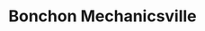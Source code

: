 ---
layout: place
title: "Bonchon Mechanicsville"
permalink: /virginia/mechanicsville/bonchon-mechanicsville.html
stateAbbr: VA
stateName: Virginia
cityName: Mechanicsville
seo:
  name: "Bonchon Mechanicsville"
  type: Restaurant
  links: null
description: "Bonchon Mechanicsville serves delicious sushi in Mechanicsville, Virginia. Try fresh Japanese dishes for a great dining experience. "
place_id: ChIJ8-TxE0cYsYkRzAEqi16fKzM
photos:
  - name: >-
      places/ChIJ8-TxE0cYsYkRzAEqi16fKzM/photos/AeeoHcJmKaPRkoXB2bZ24YnelMuVvxB6xVeJmigAl5FdS9pxC0T6aJqdVZH_DIXdjSX9bV0kki94UGQgy9kgARLuoF4gMm4p8Kgb3opfQcVvp6Fww2DH5eTUD7PVc1EydkU3JIkPI5EuhNprdCSEHVio0rPkEz4x-dlq-IkiaUN2aaTto-aBrJh_yMnewx3vRJNupPFhEUMlou_kQNI38FrX0faDx9cTHU35_6yIzJlFLbrRCn4ZPKaAAJ3qnbGT1wsJfKDgY1kvXVRMP-yH8FTEU_tllYfQkIr_IUyDKU6Bp_cveQ
    widthPx: 4640
    heightPx: 3480
    authorAttributions:
      - displayName: Bonchon Mechanicsville
        uri: https://maps.google.com/maps/contrib/109569440405452344431
        photoUri: >-
          https://lh3.googleusercontent.com/a-/ALV-UjVS7AAEBvRk0yXb1OH-sQXaJ22z7Hck-xRtmdki-9pGXp_dAWxv=s100-p-k-no-mo
    flagContentUri: >-
      https://www.google.com/local/imagery/report/?cb_client=maps_api_places.places_api&image_key=!1e10!2sAF1QipMWKXG2BMAtkTS6L6NBNRywBLWh0VWhLcseKbXn&hl=en-US
    googleMapsUri: >-
      https://www.google.com/maps/place//data=!3m4!1e2!3m2!1sAF1QipMWKXG2BMAtkTS6L6NBNRywBLWh0VWhLcseKbXn!2e10!4m2!3m1!1s0x89b1184713f1e4f3:0x332b9f5e8b2a01cc
  - name: >-
      places/ChIJ8-TxE0cYsYkRzAEqi16fKzM/photos/AeeoHcJhsS_A3q-52sWHyeZjiucVKLgFaSIy-jsHG1PUldfj0LWG-wF9W9qkNndCSlxOKtO-o7Nndmd5Gb-uQxpHJrhKthMsnRsZHfcYLz0SgErsD_b1MTyXQ17vDMc8-FV6Nwgo-ybOpebFF8UlvdAU5frSxnJsvknAsHWf2D-HpmCCj7GOzGOYX9bbguo0nkQYtSpEOorPCn8Dc7fN9d_JkSphPZ521jYshdnd8xjuuW0Z-J5Gd4juONUJ49KWlzUe5du12MglpNzfcR7T4QoYRJuhwrX3gnbt7--UzNyVQwiWeg
    widthPx: 800
    heightPx: 800
    authorAttributions:
      - displayName: Bonchon Mechanicsville
        uri: https://maps.google.com/maps/contrib/109569440405452344431
        photoUri: >-
          https://lh3.googleusercontent.com/a-/ALV-UjVS7AAEBvRk0yXb1OH-sQXaJ22z7Hck-xRtmdki-9pGXp_dAWxv=s100-p-k-no-mo
    flagContentUri: >-
      https://www.google.com/local/imagery/report/?cb_client=maps_api_places.places_api&image_key=!1e10!2sAF1QipML19mQP21m1bvEa78LBhj8zvNnoXdRR4MU-LcE&hl=en-US
    googleMapsUri: >-
      https://www.google.com/maps/place//data=!3m4!1e2!3m2!1sAF1QipML19mQP21m1bvEa78LBhj8zvNnoXdRR4MU-LcE!2e10!4m2!3m1!1s0x89b1184713f1e4f3:0x332b9f5e8b2a01cc
  - name: >-
      places/ChIJ8-TxE0cYsYkRzAEqi16fKzM/photos/AeeoHcJiNHmZ-zs_iqqMRbQamZs6jDCK4HtlUu4MD66WZ5MlwpjzcDsu3EQf7ouCIBpZIzvMePh26uNKcSGrBEPJacKg62DUwpKD2_aU83Ik1b4mq3u1WyE7BHMQrtp8xqfMuvdtKUMZiFG0fh5PudaXUq8Kk5IuPAzc1D1uYXybA4XNwKH_0JwUYTRgrVItCzFVHhmBNgtjxKXYvFepDFYni20_w3yPHaI4m0pFcB960gcXmpcAqnoXpY2bpiG2JLsv-_gGTcJB82YTyCZ7_QG-N8LkCoGM966O2ymQTqGv-F5zww
    widthPx: 1232
    heightPx: 693
    authorAttributions:
      - displayName: Bonchon Mechanicsville
        uri: https://maps.google.com/maps/contrib/109569440405452344431
        photoUri: >-
          https://lh3.googleusercontent.com/a-/ALV-UjVS7AAEBvRk0yXb1OH-sQXaJ22z7Hck-xRtmdki-9pGXp_dAWxv=s100-p-k-no-mo
    flagContentUri: >-
      https://www.google.com/local/imagery/report/?cb_client=maps_api_places.places_api&image_key=!1e10!2sAF1QipPK3rUuSLNfX9DUDQgPRErJnAf6_3l6TpxAcs-3&hl=en-US
    googleMapsUri: >-
      https://www.google.com/maps/place//data=!3m4!1e2!3m2!1sAF1QipPK3rUuSLNfX9DUDQgPRErJnAf6_3l6TpxAcs-3!2e10!4m2!3m1!1s0x89b1184713f1e4f3:0x332b9f5e8b2a01cc
  - name: >-
      places/ChIJ8-TxE0cYsYkRzAEqi16fKzM/photos/AeeoHcJg5PgMKMOBFB3VbyuYRuFBZLx4Bi77brbsIc1A2Wwp3vv3zgzl2Ug-mFCQhh7GDQYvf0WAVHipujcbWYEmpKY4LX7pkbxLzmViTqknPgouflIjG_0-5dGynBFY45_Rbvd3LV5EsdJfMRHHAvr-FtpydMw_lvh03gBtyUlsERa1qtMz9ZkFaNYuFEyY57QllgUmcWWDNEeKPIZjbE-LiwzvUJLn2_W1ErEma-DiItifaemVe26LxmBmTqv213Jlwd3Lt_ynKSM5RGdIeWCq24FdQVSNXvsqCAsvsJ7ns6j0bA
    widthPx: 800
    heightPx: 800
    authorAttributions:
      - displayName: Bonchon Mechanicsville
        uri: https://maps.google.com/maps/contrib/109569440405452344431
        photoUri: >-
          https://lh3.googleusercontent.com/a-/ALV-UjVS7AAEBvRk0yXb1OH-sQXaJ22z7Hck-xRtmdki-9pGXp_dAWxv=s100-p-k-no-mo
    flagContentUri: >-
      https://www.google.com/local/imagery/report/?cb_client=maps_api_places.places_api&image_key=!1e10!2sAF1QipP0IfolHoMrQVmhF3SutKL5KhNvAIUmvD_BCEo9&hl=en-US
    googleMapsUri: >-
      https://www.google.com/maps/place//data=!3m4!1e2!3m2!1sAF1QipP0IfolHoMrQVmhF3SutKL5KhNvAIUmvD_BCEo9!2e10!4m2!3m1!1s0x89b1184713f1e4f3:0x332b9f5e8b2a01cc
  - name: >-
      places/ChIJ8-TxE0cYsYkRzAEqi16fKzM/photos/AeeoHcLFJIVItvHxATXMJZNRzmUiZ8g-wAnPNgrzSnx1kultCo6YwEjQYhVjeKKhKub5xBLlNuRLgvqCpPCTPTncuGhoeTO690Z_rwipNHRFibvbNbOBfpnxjfzMiEF1lRi0cN8BEVhuKkxeA6jlrYGi6Zzz2VScENh686PKMc5GfuPFoCwUQqVzmUlcgRYGApKjk7OyGcwzJW0cU4pZQvrO_vNWzEptrbCh7GjA6p6S32HApH6UVpjMhLXND9DVX8FxtE6bophe6DSrvnvLImwNJXnmMuzd2N6kpR1T0rtvqZ_1Ow
    widthPx: 800
    heightPx: 800
    authorAttributions:
      - displayName: Bonchon Mechanicsville
        uri: https://maps.google.com/maps/contrib/109569440405452344431
        photoUri: >-
          https://lh3.googleusercontent.com/a-/ALV-UjVS7AAEBvRk0yXb1OH-sQXaJ22z7Hck-xRtmdki-9pGXp_dAWxv=s100-p-k-no-mo
    flagContentUri: >-
      https://www.google.com/local/imagery/report/?cb_client=maps_api_places.places_api&image_key=!1e10!2sAF1QipMEgxjZkMiobh8gZO7GRTPbst8u9Bj4HVOqaoGr&hl=en-US
    googleMapsUri: >-
      https://www.google.com/maps/place//data=!3m4!1e2!3m2!1sAF1QipMEgxjZkMiobh8gZO7GRTPbst8u9Bj4HVOqaoGr!2e10!4m2!3m1!1s0x89b1184713f1e4f3:0x332b9f5e8b2a01cc
  - name: >-
      places/ChIJ8-TxE0cYsYkRzAEqi16fKzM/photos/AeeoHcIdczzi3wTBRiQUA8WFAneaNbdhvJLSMlSw5xCVaHQ_tBDK7dU9fmi0ql1dpG1XA5rsmnytscElFGSCz8TrDVIwbb1DM89Izf1W9TasfDb8DY7deS5x99MB3ELxyH-uCCzIW59QgC0ramD6Yb1Q2Iv01aTIIPh9nnst3ZGthWVRoaw3b4E_wZJmkBo_zgUFjKV0nS4-TP1fRxVnMGOnT3JewXoYr1QXDjMgS5YfRx7r00WhLW_uOm7N5ZX-eVppvXkRBs28trG3Ano_7RscGU8ULnT0NGZLMMyr0JSFFkrGzA
    widthPx: 800
    heightPx: 800
    authorAttributions:
      - displayName: Bonchon Mechanicsville
        uri: https://maps.google.com/maps/contrib/109569440405452344431
        photoUri: >-
          https://lh3.googleusercontent.com/a-/ALV-UjVS7AAEBvRk0yXb1OH-sQXaJ22z7Hck-xRtmdki-9pGXp_dAWxv=s100-p-k-no-mo
    flagContentUri: >-
      https://www.google.com/local/imagery/report/?cb_client=maps_api_places.places_api&image_key=!1e10!2sAF1QipPfXMPmluTNONBXuiKj-qehB6ABRKM72-n0Su8S&hl=en-US
    googleMapsUri: >-
      https://www.google.com/maps/place//data=!3m4!1e2!3m2!1sAF1QipPfXMPmluTNONBXuiKj-qehB6ABRKM72-n0Su8S!2e10!4m2!3m1!1s0x89b1184713f1e4f3:0x332b9f5e8b2a01cc
  - name: >-
      places/ChIJ8-TxE0cYsYkRzAEqi16fKzM/photos/AeeoHcIaAQM4GMkSVs36E6bNYHogODd-b399DIry_xe5979qPOpabykb4cRhDugXUkye0skXL5trWJ1bysQruWNVRcCv0AsT0SOmHmftyY_8dB8dEgODBArJs5DP5Pu8U7dF_f2zllabBFO39HsSfmup1IhmM1jKb0u9PTcRfcjOmM4uHvIVqXgkH9ZiyJ-0K6Fw4J9NprnJgzUbePwpegz4gV8xJ6vbV_llH3N_idwyV1v9nEJuWvnjuCcZf1oNkIa7I7wxpwxoN5t8zVOqvDbE2jkKGdWtYSlkacbtqCSk0SRzPbW5Waky85Ob9MYe4i023Hs9ny68r_-w5g3ahER77ir81DTMf-RRstzoVW5juG71KO_obAPESR4TMWY6ijwqJk-E16B9-tVu6GOVb6Od3B7Ohtc6y5UXNgWmoRPSI2VHrQ
    widthPx: 4032
    heightPx: 3024
    authorAttributions:
      - displayName: Joseph Boykin
        uri: https://maps.google.com/maps/contrib/116447343756540305062
        photoUri: >-
          https://lh3.googleusercontent.com/a-/ALV-UjUCDgcSQ9DDe6XdJnEtDb_rF2XKt1qh-b-7FkzKPrw8zZ4nrHJN=s100-p-k-no-mo
    flagContentUri: >-
      https://www.google.com/local/imagery/report/?cb_client=maps_api_places.places_api&image_key=!1e10!2sCIHM0ogKEICAgMCQ7u-0Mw&hl=en-US
    googleMapsUri: >-
      https://www.google.com/maps/place//data=!3m4!1e2!3m2!1sCIHM0ogKEICAgMCQ7u-0Mw!2e10!4m2!3m1!1s0x89b1184713f1e4f3:0x332b9f5e8b2a01cc
  - name: >-
      places/ChIJ8-TxE0cYsYkRzAEqi16fKzM/photos/AeeoHcIHwBcNFgPMP6lv8vc3TeiqBgRrX9h96j85T4idB5IUHIQ-4B4g8eyrZqbpNovhXodzoLhAwX96HnmQrZFD-m4OXuB_tIjxwyS-q5vaNBsD8jfh7_6LoYOeeUQvB83VIRRXVTa-WuQuXB25C24hUF6eJRZpL8VTm2XE9yZTqK3_VS4mRHs5jhtor8uvF5qcG86qowquJ1EEZzN3s3nkoAe-pNlLBQNt9L1pSxaDQLB1prUwdjZwVpkOnPhL009_ZT1flKeV-_65NsN1Fi8Sm4k5y9pwIqh-SjKIjh55QMyd8g
    widthPx: 800
    heightPx: 800
    authorAttributions:
      - displayName: Bonchon Mechanicsville
        uri: https://maps.google.com/maps/contrib/109569440405452344431
        photoUri: >-
          https://lh3.googleusercontent.com/a-/ALV-UjVS7AAEBvRk0yXb1OH-sQXaJ22z7Hck-xRtmdki-9pGXp_dAWxv=s100-p-k-no-mo
    flagContentUri: >-
      https://www.google.com/local/imagery/report/?cb_client=maps_api_places.places_api&image_key=!1e10!2sAF1QipOTZtf_FeE2tlZjOt_O-rMh9H-7a_nV_c-XyxTY&hl=en-US
    googleMapsUri: >-
      https://www.google.com/maps/place//data=!3m4!1e2!3m2!1sAF1QipOTZtf_FeE2tlZjOt_O-rMh9H-7a_nV_c-XyxTY!2e10!4m2!3m1!1s0x89b1184713f1e4f3:0x332b9f5e8b2a01cc
  - name: >-
      places/ChIJ8-TxE0cYsYkRzAEqi16fKzM/photos/AeeoHcL2VSUdzoEYPfPS2J1StnaOqjidr_36L2XE0HRF3SVc2TFa9AZElSoRCRgpLciuMg3iYxJqCxAdWbr9JVzM3cfVl2XS2W2agcmUYm3NBdeNhVb1J9yW7NBo9Or_oyc0U67ewOrLPSRWcSDWqCcD--bLYQnVHSBPjoRaHYK8hcqoXUNzj289XPDklKNCf4FrvQ8KYfh56VWD7McsH6Nod30j43v8PVkk3jRHZtTApt8NeW26DinOHGXcV38DXO-R1KJQhW57DISWSmOhbkgl_RhPkIWBijDEHXj1brR54J_n8Q
    widthPx: 800
    heightPx: 800
    authorAttributions:
      - displayName: Bonchon Mechanicsville
        uri: https://maps.google.com/maps/contrib/109569440405452344431
        photoUri: >-
          https://lh3.googleusercontent.com/a-/ALV-UjVS7AAEBvRk0yXb1OH-sQXaJ22z7Hck-xRtmdki-9pGXp_dAWxv=s100-p-k-no-mo
    flagContentUri: >-
      https://www.google.com/local/imagery/report/?cb_client=maps_api_places.places_api&image_key=!1e10!2sAF1QipMf13f70dJwAxGsp2mdTFW3c7SlOsUdUYUszOHp&hl=en-US
    googleMapsUri: >-
      https://www.google.com/maps/place//data=!3m4!1e2!3m2!1sAF1QipMf13f70dJwAxGsp2mdTFW3c7SlOsUdUYUszOHp!2e10!4m2!3m1!1s0x89b1184713f1e4f3:0x332b9f5e8b2a01cc
  - name: >-
      places/ChIJ8-TxE0cYsYkRzAEqi16fKzM/photos/AeeoHcJm7B36xgzq3wgVzlvKCkOy2Nr8kU792vI31emfuXLojBt0RLFi1sH_KHsBUeAhpewANK8oT6pzoj0lf4tumSVJexpvDD9WvFULyvcNhuxYVSPZ1SF1cusmXspRttfKm3zlRkwdGb-ZkZa67LDqSxmQ_H4LNyVI-8NIypQPTgZC7s9fAVXHi_Ins9E3pmc76hgDWBqFkuo2yOZ2R6zcsggEXNfl1Tsy5nhx70237QWjCFlg6w6M1oyyzxDSSHLn5zQEHh8RDKQz_oe-umx8FiKIayLVZy8t3vlIxWMgdjX56w
    widthPx: 800
    heightPx: 800
    authorAttributions:
      - displayName: Bonchon Mechanicsville
        uri: https://maps.google.com/maps/contrib/109569440405452344431
        photoUri: >-
          https://lh3.googleusercontent.com/a-/ALV-UjVS7AAEBvRk0yXb1OH-sQXaJ22z7Hck-xRtmdki-9pGXp_dAWxv=s100-p-k-no-mo
    flagContentUri: >-
      https://www.google.com/local/imagery/report/?cb_client=maps_api_places.places_api&image_key=!1e10!2sAF1QipO5RoO8qklzgYbpeh_dY2dDH_hqKu-qCMzmyZ7V&hl=en-US
    googleMapsUri: >-
      https://www.google.com/maps/place//data=!3m4!1e2!3m2!1sAF1QipO5RoO8qklzgYbpeh_dY2dDH_hqKu-qCMzmyZ7V!2e10!4m2!3m1!1s0x89b1184713f1e4f3:0x332b9f5e8b2a01cc
address: 7380 Bell Creek Rd, Mechanicsville, VA 23111, USA
street: 7380 Bell Creek Rd
city: Mechanicsville
state: VA
zip: '23111'
country: USA
neighborhood: null
latitude: '37.606196'
longitude: '-77.353680'
accessibility_options:
  wheelchairAccessibleParking: true
  wheelchairAccessibleEntrance: true
  wheelchairAccessibleRestroom: true
  wheelchairAccessibleSeating: true
business_status: OPERATIONAL
name: Bonchon Mechanicsville
google_maps_links:
  directionsUri: >-
    https://www.google.com/maps/dir//''/data=!4m7!4m6!1m1!4e2!1m2!1m1!1s0x89b1184713f1e4f3:0x332b9f5e8b2a01cc!3e0
  placeUri: https://maps.google.com/?cid=3687215948343411148
  writeAReviewUri: >-
    https://www.google.com/maps/place//data=!4m3!3m2!1s0x89b1184713f1e4f3:0x332b9f5e8b2a01cc!12e1
  reviewsUri: >-
    https://www.google.com/maps/place//data=!4m4!3m3!1s0x89b1184713f1e4f3:0x332b9f5e8b2a01cc!9m1!1b1
  photosUri: >-
    https://www.google.com/maps/place//data=!4m3!3m2!1s0x89b1184713f1e4f3:0x332b9f5e8b2a01cc!10e5
primary_type: Asian Restaurant
opening_hours:
  regular: null
  current: null
secondary_opening_hours:
  regular:
    weekdayDescriptions: null
    type: null
  current:
    weekdayDescriptions: null
    type: null
phone: null
price_level: null
price_range: null
rating: null
rating_count: 0
website: null
reviews: null
parking_options: null
payment_options: null
allow_dogs: null
curbside_pickup: null
delivery: null
dine_in: null
good_for_children: null
good_for_groups: null
good_for_sports: null
live_music: null
menu_for_children: null
outdoor_seating: null
reservable: null
restroom: null
serves_beer: null
serves_breakfast: null
serves_brunch: null
serves_cocktails: null
serves_coffee: null
serves_dinner: null
serves_dessert: null
serves_lunch: null
serves_vegetarian_food: null
serves_wine: null
takeout: null
summary: null

---